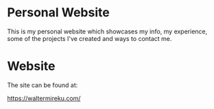 # Personal Website

This is my personal website which showcases my info, my experience, some of the projects I've created and ways to contact me.

# Website

The site can be found at:

https://waltermireku.com/
